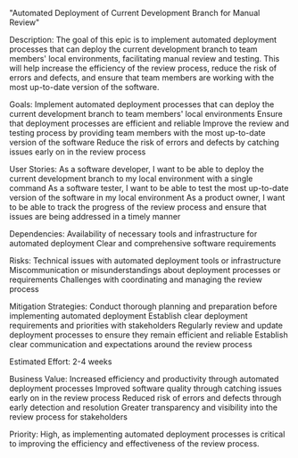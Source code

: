 "Automated Deployment of Current Development Branch for Manual Review"

Description: The goal of this epic is to implement automated deployment processes that can deploy the current development branch to team members' local environments, facilitating manual review and testing. This will help increase the efficiency of the review process, reduce the risk of errors and defects, and ensure that team members are working with the most up-to-date version of the software.

Goals:
Implement automated deployment processes that can deploy the current development branch to team members' local environments
Ensure that deployment processes are efficient and reliable
Improve the review and testing process by providing team members with the most up-to-date version of the software
Reduce the risk of errors and defects by catching issues early on in the review process

User Stories:
As a software developer, I want to be able to deploy the current development branch to my local environment with a single command
As a software tester, I want to be able to test the most up-to-date version of the software in my local environment
As a product owner, I want to be able to track the progress of the review process and ensure that issues are being addressed in a timely manner

Dependencies:
Availability of necessary tools and infrastructure for automated deployment
Clear and comprehensive software requirements

Risks:
Technical issues with automated deployment tools or infrastructure
Miscommunication or misunderstandings about deployment processes or requirements
Challenges with coordinating and managing the review process

Mitigation Strategies:
Conduct thorough planning and preparation before implementing automated deployment
Establish clear deployment requirements and priorities with stakeholders
Regularly review and update deployment processes to ensure they remain efficient and reliable
Establish clear communication and expectations around the review process

Estimated Effort: 2-4 weeks

Business Value:
Increased efficiency and productivity through automated deployment processes
Improved software quality through catching issues early on in the review process
Reduced risk of errors and defects through early detection and resolution
Greater transparency and visibility into the review process for stakeholders

Priority: High, as implementing automated deployment processes is critical to improving the efficiency and effectiveness of the review process.